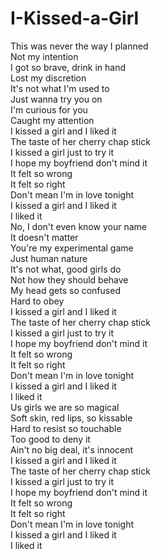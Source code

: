 # I-Kissed-a-Girl

This was never the way I planned  
Not my intention  
I got so brave, drink in hand  
Lost my discretion  
It's not what I'm used to  
Just wanna try you on  
I'm curious for you  
Caught my attention  
I kissed a girl and I liked it  
The taste of her cherry chap stick  
I kissed a girl just to try it  
I hope my boyfriend don't mind it  
It felt so wrong  
It felt so right  
Don't mean I'm in love tonight  
I kissed a girl and I liked it  
I liked it  
No, I don't even know your name  
It doesn't matter  
You're my experimental game  
Just human nature  
It's not what, good girls do  
Not how they should behave  
My head gets so confused  
Hard to obey  
I kissed a girl and I liked it  
The taste of her cherry chap stick  
I kissed a girl just to try it  
I hope my boyfriend don't mind it  
It felt so wrong  
It felt so right  
Don't mean I'm in love tonight  
I kissed a girl and I liked it  
I liked it  
Us girls we are so magical  
Soft skin, red lips, so kissable  
Hard to resist so touchable  
Too good to deny it  
Ain't no big deal, it's innocent  
I kissed a girl and I liked it  
The taste of her cherry chap stick  
I kissed a girl just to try it  
I hope my boyfriend don't mind it  
It felt so wrong  
It felt so right  
Don't mean I'm in love tonight  
I kissed a girl and I liked it  
I liked it
